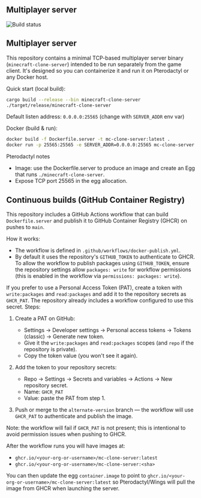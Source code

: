 Multiplayer server
------------------

![Build status](https://github.com/Olaf-Klein/javascript-minecraft-clone/actions/workflows/docker-publish.yml/badge.svg?branch=alternate-version)

Multiplayer server
------------------

This repository contains a minimal TCP-based multiplayer server binary (`minecraft-clone-server`) intended to be run separately from the game client. It's designed so you can containerize it and run it on Pterodactyl or any Docker host.

Quick start (local build):

```bash
cargo build --release --bin minecraft-clone-server
./target/release/minecraft-clone-server
```

Default listen address: `0.0.0.0:25565` (change with `SERVER_ADDR` env var)

Docker (build & run):

```bash
docker build -f Dockerfile.server -t mc-clone-server:latest .
docker run -p 25565:25565 -e SERVER_ADDR=0.0.0.0:25565 mc-clone-server:latest
```

Pterodactyl notes
- Image: use the Dockerfile.server to produce an image and create an Egg that runs `./minecraft-clone-server`.
- Expose TCP port 25565 in the egg allocation.

Continuous builds (GitHub Container Registry)
------------------------------------------

This repository includes a GitHub Actions workflow that can build `Dockerfile.server` and publish it to GitHub Container Registry (GHCR) on pushes to `main`.

How it works:

- The workflow is defined in `.github/workflows/docker-publish.yml`.
- By default it uses the repository's `GITHUB_TOKEN` to authenticate to GHCR. To allow the workflow to publish packages using `GITHUB_TOKEN`, ensure the repository settings allow `packages: write` for workflow permissions (this is enabled in the workflow via `permissions: packages: write`).

If you prefer to use a Personal Access Token (PAT), create a token with `write:packages` and `read:packages` and add it to the repository secrets as `GHCR_PAT`. The repository already includes a workflow configured to use this secret. Steps:

1. Create a PAT on GitHub:
	- Settings → Developer settings → Personal access tokens → Tokens (classic) → Generate new token.
	- Give it the `write:packages` and `read:packages` scopes (and `repo` if the repository is private).
	- Copy the token value (you won't see it again).

2. Add the token to your repository secrets:
	- Repo → Settings → Secrets and variables → Actions → New repository secret.
	- Name: `GHCR_PAT`
	- Value: paste the PAT from step 1.

3. Push or merge to the `alternate-version` branch — the workflow will use `GHCR_PAT` to authenticate and publish the image.

Note: the workflow will fail if `GHCR_PAT` is not present; this is intentional to avoid permission issues when pushing to GHCR.

After the workflow runs you will have images at:

- `ghcr.io/<your-org-or-username>/mc-clone-server:latest`
- `ghcr.io/<your-org-or-username>/mc-clone-server:<sha>`

You can then update the egg `container.image` to point to `ghcr.io/<your-org-or-username>/mc-clone-server:latest` so Pterodactyl/Wings will pull the image from GHCR when launching the server.

